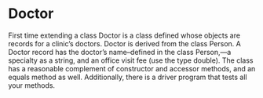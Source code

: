 # Doctor
First time extending a class 
Doctor is a class defined whose objects are records for a clinic’s doctors.  Doctor is derived from the class Person.  A Doctor record has the doctor’s name–defined in the class Person,—a specialty as a string, and an office visit fee (use the type double).  The class has a reasonable complement of constructor and accessor methods, and an equals method as well.  Additionally, there is a driver program that tests all your methods.
